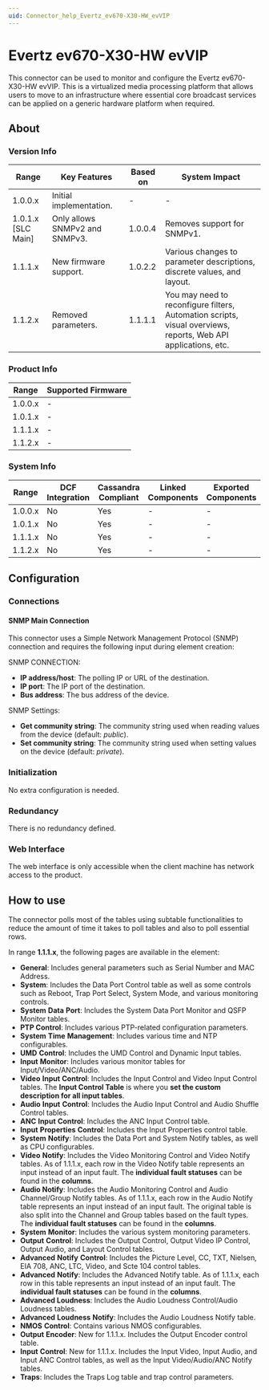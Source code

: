 ```yaml
---
uid: Connector_help_Evertz_ev670-X30-HW_evVIP
---
```


# Evertz ev670-X30-HW evVIP

This connector can be used to monitor and configure the Evertz ev670-X30-HW evVIP. This is a virtualized media processing platform that allows users to move to an infrastructure where essential core broadcast services can be applied on a generic hardware platform when required.

## About

### Version Info

| **Range**            | **Key Features**               | **Based on** | **System Impact**                                                                                              |
|----------------------|--------------------------------|--------------|----------------------------------------------------------------------------------------------------------------|
| 1.0.0.x              | Initial implementation.        | -            | -                                                                                                              |
| 1.0.1.x [SLC Main]   | Only allows SNMPv2 and SNMPv3. | 1.0.0.4      | Removes support for SNMPv1.                                                                                    |
| 1.1.1.x              | New firmware support.          | 1.0.2.2      | Various changes to parameter descriptions, discrete values, and layout.                                        |
| 1.1.2.x              | Removed parameters.            | 1.1.1.1      | You may need to reconfigure filters, Automation scripts, visual overviews, reports, Web API applications, etc. |

### Product Info

| Range     | Supported Firmware     |
|-----------|------------------------|
| 1.0.0.x   | -                      |
| 1.0.1.x   | -                      |
| 1.1.1.x   | -                      |
| 1.1.2.x   | -                      |

### System Info

| Range     | DCF Integration     | Cassandra Compliant     | Linked Components     | Exported Components     |
|-----------|---------------------|-------------------------|-----------------------|-------------------------|
| 1.0.0.x   | No                  | Yes                     | -                     | -                       |
| 1.0.1.x   | No                  | Yes                     | -                     | -                       |
| 1.1.1.x   | No                  | Yes                     | -                     | -                       |
| 1.1.2.x   | No                  | Yes                     | -                     | -                       |

## Configuration

### Connections

#### SNMP Main Connection

This connector uses a Simple Network Management Protocol (SNMP) connection and requires the following input during element creation:

SNMP CONNECTION:

- **IP address/host**: The polling IP or URL of the destination.
- **IP port**: The IP port of the destination.
- **Bus address**: The bus address of the device.

SNMP Settings:

- **Get community string**: The community string used when reading values from the device (default: *public*).
- **Set community string**: The community string used when setting values on the device (default: *private*).

### Initialization

No extra configuration is needed.

### Redundancy

There is no redundancy defined.

### Web Interface

The web interface is only accessible when the client machine has network access to the product.

## How to use

The connector polls most of the tables using subtable functionalities to reduce the amount of time it takes to poll tables and also to poll essential rows.

In range **1.1.1.x**, the following pages are available in the element:

- **General**: Includes general parameters such as Serial Number and MAC Address.
- **System**: Includes the Data Port Control table as well as some controls such as Reboot, Trap Port Select, System Mode, and various monitoring controls.
- **System** **Data** **Port**: Includes the System Data Port Monitor and QSFP Monitor tables.
- **PTP Control**: Includes various PTP-related configuration parameters.
- **System** **Time** **Management**: Includes various time and NTP configurables.
- **UMD** **Control**: Includes the UMD Control and Dynamic Input tables.
- **Input** **Monitor**: Includes various monitor tables for Input/Video/ANC/Audio.
- **Video** **Input** **Control**: Includes the Input Control and Video Input Control tables. The **Input Control Table** is where you **set the custom description for all input tables**.
- **Audio** **Input** **Control**: Includes the Audio Input Control and Audio Shuffle Control tables.
- **ANC** **Input** **Control**: Includes the ANC Input Control table.
- **Input** **Properties** **Control**: Includes the Input Properties control table.
- **System** **Notify**: Includes the Data Port and System Notify tables, as well as CPU configurables.
- **Video** **Notify**: Includes the Video Monitoring Control and Video Notify tables. As of 1.1.1.x, each row in the Video Notify table represents an input instead of an input fault. The **individual fault statuses** can be found in the **columns**.
- **Audio Notify**: Includes the Audio Monitoring Control and Audio Channel/Group Notify tables. As of 1.1.1.x, each row in the Audio Notify table represents an input instead of an input fault. The original table is also split into the Channel and Group tables based on the fault types. The **individual fault statuses** can be found in the **columns**.
- **System** **Monitor**: Includes the various system monitoring parameters.
- **Output** **Control**: Includes the Output Control, Output Video IP Control, Output Audio, and Layout Control tables.
- **Advanced** **Notify** **Control**: Includes the Picture Level, CC, TXT, Nielsen, EIA 708, ANC, LTC, Video, and Scte 104 control tables.
- **Advanced** **Notify**: Includes the Advanced Notify table. As of 1.1.1.x, each row in this table represents an input instead of an input fault. The **individual fault statuses** can be found in the **columns**.
- **Advanced Loudness**: Includes the Audio Loudness Control/Audio Loudness tables.
- **Advanced** **Loudness** **Notify**: Includes the Audio Loudness Notify table.
- **NMOS** **Control**: Contains various NMOS configurables.
- **Output** **Encoder**: New for 1.1.1.x. Includes the Output Encoder control table.
- **Input** **Control**: New for 1.1.1.x. Includes the Input Video, Input Audio, and Input ANC Control tables, as well as the Input Video/Audio/ANC Notify tables.
- **Traps**: Includes the Traps Log table and trap control parameters.

